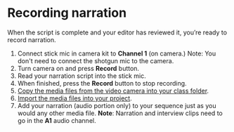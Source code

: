 # Recording narration

When the script is complete and your editor has reviewed it, you’re ready to record narration.

1. Connect stick mic in camera kit to **Channel 1** \(on camera.\) Note: You don't need to connect the shotgun mic to the camera.
2. Turn camera on and press **Record** button. 
3. Read your narration script into the stick mic. 
4. When finished, press the **Record** button to stop recording. 
5. [Copy the media files from the video camera into your class folder](/adding-media-from-a-video-camera.md).
6. [Import the media files into your project](/importing-media-files.md).
7. Add your narration \(audio portion only\) to your sequence just as you would any other media file. **Note**: Narration and interview clips need to go in the **A1** audio channel. 



